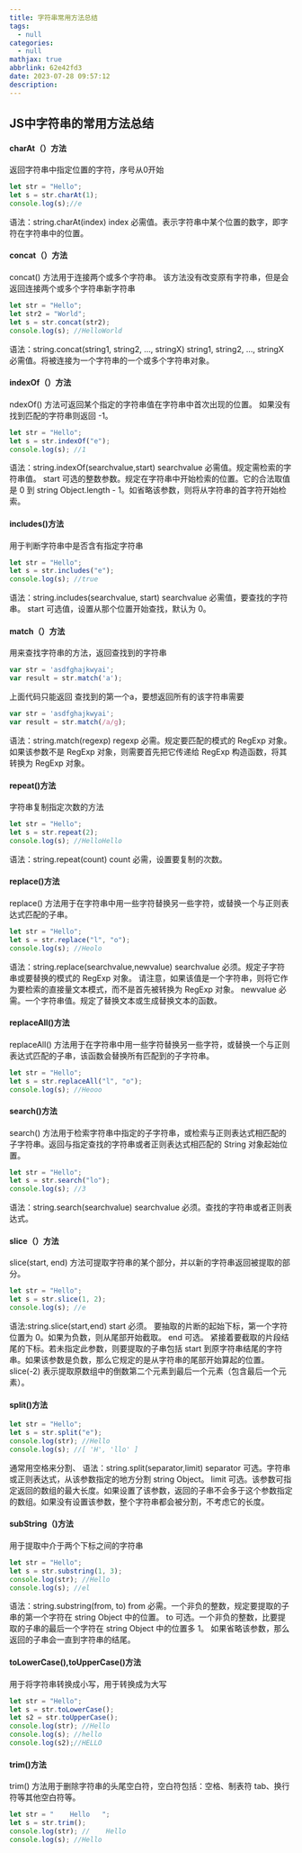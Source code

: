 ```yaml
---
title: 字符串常用方法总结
tags:
  - null
categories:
  - null
mathjax: true
abbrlink: 62e42fd3
date: 2023-07-28 09:57:12
description:
---
```

## JS中字符串的常用方法总结

#### charAt（）方法

返回字符串中指定位置的字符，序号从0开始

```js
let str = "Hello";
let s = str.charAt(1);
console.log(s);//e
```

语法：string.charAt(index)
index 必需值。表示字符串中某个位置的数字，即字符在字符串中的位置。

#### concat（）方法

concat() 方法用于连接两个或多个字符串。
该方法没有改变原有字符串，但是会返回连接两个或多个字符串新字符串

```js
let str = "Hello";
let str2 = "World";
let s = str.concat(str2);
console.log(s); //HelloWorld
```

语法：string.concat(string1, string2, …, stringX)
string1, string2, …, stringX 必需值。将被连接为一个字符串的一个或多个字符串对象。

#### indexOf（）方法

ndexOf() 方法可返回某个指定的字符串值在字符串中首次出现的位置。
如果没有找到匹配的字符串则返回 -1。

```js
let str = "Hello";
let s = str.indexOf("e");
console.log(s); //1
```

语法：string.indexOf(searchvalue,start)
searchvalue 必需值。规定需检索的字符串值。
start 可选的整数参数。规定在字符串中开始检索的位置。它的合法取值是 0 到 string Object.length - 1。如省略该参数，则将从字符串的首字符开始检索。

#### includes()方法

用于判断字符串中是否含有指定字符串

```js
let str = "Hello";
let s = str.includes("e");
console.log(s); //true
```

语法：string.includes(searchvalue, start)
searchvalue 必需值，要查找的字符串。
start 可选值，设置从那个位置开始查找，默认为 0。

#### match（）方法

用来查找字符串的方法，返回查找到的字符串

```js
var str = 'asdfghajkwyai';
var result = str.match('a');
```

上面代码只能返回 查找到的第一个a，要想返回所有的该字符串需要

```js
var str = 'asdfghajkwyai';
var result = str.match(/a/g);
```

语法：string.match(regexp)
regexp 必需。规定要匹配的模式的 RegExp 对象。如果该参数不是 RegExp 对象，则需要首先把它传递给 RegExp 构造函数，将其转换为 RegExp 对象。

#### repeat()方法

字符串复制指定次数的方法

```js
let str = "Hello";
let s = str.repeat(2);
console.log(s); //HelloHello
```

语法：string.repeat(count)
count 必需，设置要复制的次数。

#### replace()方法

replace() 方法用于在字符串中用一些字符替换另一些字符，或替换一个与正则表达式匹配的子串。

```js
let str = "Hello";
let s = str.replace("l", "o");
console.log(s); //Heolo
```

语法：string.replace(searchvalue,newvalue)
searchvalue 必须。规定子字符串或要替换的模式的 RegExp 对象。
请注意，如果该值是一个字符串，则将它作为要检索的直接量文本模式，而不是首先被转换为 RegExp 对象。
newvalue 必需。一个字符串值。规定了替换文本或生成替换文本的函数。

#### replaceAll()方法

replaceAll() 方法用于在字符串中用一些字符替换另一些字符，或替换一个与正则表达式匹配的子串，该函数会替换所有匹配到的子字符串。

```js
let str = "Hello";
let s = str.replaceAll("l", "o");
console.log(s); //Heooo
```

#### search()方法

search() 方法用于检索字符串中指定的子字符串，或检索与正则表达式相匹配的子字符串。返回与指定查找的字符串或者正则表达式相匹配的 String 对象起始位置。

```js
let str = "Hello";
let s = str.search("lo");
console.log(s); //3
```

语法：string.search(searchvalue)
searchvalue 必须。查找的字符串或者正则表达式。

#### slice（）方法

slice(start, end) 方法可提取字符串的某个部分，并以新的字符串返回被提取的部分。

```js
let str = "Hello";
let s = str.slice(1, 2);
console.log(s); //e
```

语法:string.slice(start,end)
start 必须。 要抽取的片断的起始下标，第一个字符位置为 0。如果为负数，则从尾部开始截取。
end 可选。 紧接着要截取的片段结尾的下标。若未指定此参数，则要提取的子串包括 start 到原字符串结尾的字符串。如果该参数是负数，那么它规定的是从字符串的尾部开始算起的位置。slice(-2) 表示提取原数组中的倒数第二个元素到最后一个元素（包含最后一个元素）。

#### split()方法

```js
let str = "Hello";
let s = str.split("e");
console.log(str); //Hello
console.log(s); //[ 'H', 'llo' ]
```

通常用空格来分割、
语法：string.split(separator,limit)
separator 可选。字符串或正则表达式，从该参数指定的地方分割 string Object。
limit 可选。该参数可指定返回的数组的最大长度。如果设置了该参数，返回的子串不会多于这个参数指定的数组。如果没有设置该参数，整个字符串都会被分割，不考虑它的长度。

#### subString（)方法

用于提取中介于两个下标之间的字符串

```js
let str = "Hello";
let s = str.substring(1, 3);
console.log(str); //Hello
console.log(s); //el
```

语法：string.substring(from, to)
from 必需。一个非负的整数，规定要提取的子串的第一个字符在 string Object 中的位置。
to 可选。一个非负的整数，比要提取的子串的最后一个字符在 string Object 中的位置多 1。
如果省略该参数，那么返回的子串会一直到字符串的结尾。

#### toLowerCase(),toUpperCase()方法

用于将字符串转换成小写，用于转换成为大写

```js
let str = "Hello";
let s = str.toLowerCase();
let s2 = str.toUpperCase();
console.log(str); //Hello
console.log(s); //hello
console.log(s2);//HELLO
```

#### trim()方法

trim() 方法用于删除字符串的头尾空白符，空白符包括：空格、制表符 tab、换行符等其他空白符等。

```js
let str = "    Hello   ";
let s = str.trim();
console.log(str); //    Hello
console.log(s); //Hello
```